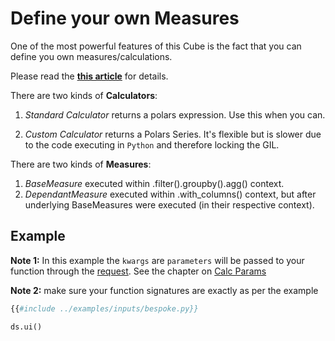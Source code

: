 # Define your own Measures

One of the most powerful features of this Cube is the fact that you can define you own measures/calculations.

Please read the **[this article](https://medium.com/@anatoly.bugakov/ultibi-perform-custom-bespoke-dataframe-operation-through-a-ui-44eb10bbef2b)** for details.

 There are two kinds of **Calculators**:

1) *Standard Calculator* returns a polars expression. Use this when you can.

2) *Custom Calculator* returns a Polars Series. It's flexible but is slower due to the code executing in `Python` and therefore locking the GIL.

There are two kinds of **Measures**:

1) *BaseMeasure* executed within .filter().groupby().agg() context.
2) *DependantMeasure* executed within .with_columns() context, but after underlying BaseMeasures were executed (in their respective context).

## Example
**Note 1:** In this example the `kwargs` are `parameters` will be passed to your function through the [request](./calculation/calculate.md). See the chapter on [Calc Params](./calc_params.md) 

**Note 2:** make sure your function signatures are exactly as per the example
```python
{{#include ../examples/inputs/bespoke.py}}

ds.ui()
```
